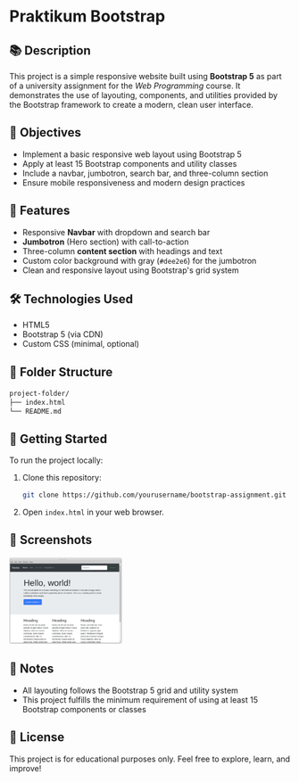 # Praktikum Bootstrap

## 📚 Description
This project is a simple responsive website built using **Bootstrap 5** as part of a university assignment for the *Web Programming* course. It demonstrates the use of layouting, components, and utilities provided by the Bootstrap framework to create a modern, clean user interface.

## 🎯 Objectives
- Implement a basic responsive web layout using Bootstrap 5
- Apply at least 15 Bootstrap components and utility classes
- Include a navbar, jumbotron, search bar, and three-column section
- Ensure mobile responsiveness and modern design practices

## 🧩 Features
- Responsive **Navbar** with dropdown and search bar
- **Jumbotron** (Hero section) with call-to-action
- Three-column **content section** with headings and text
- Custom color background with gray (`#dee2e6`) for the jumbotron
- Clean and responsive layout using Bootstrap's grid system

## 🛠️ Technologies Used
- HTML5
- Bootstrap 5 (via CDN)
- Custom CSS (minimal, optional)

## 📁 Folder Structure
```
project-folder/
├── index.html
└── README.md
```

## 🚀 Getting Started
To run the project locally:
1. Clone this repository:

   ```bash
   git clone https://github.com/yourusername/bootstrap-assignment.git
   ```
2. Open `index.html` in your web browser.

## 📸 Screenshots

<img src="./assets/bootstrap.png" alt="Project Screenshot" width="40%" height="40%">

## 📌 Notes
- All layouting follows the Bootstrap 5 grid and utility system
- This project fulfills the minimum requirement of using at least 15 Bootstrap components or classes

## 🔗 License
This project is for educational purposes only. Feel free to explore, learn, and improve!